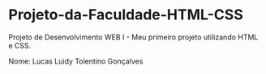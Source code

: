 # Projeto-da-Faculdade-HTML-CSS
Projeto de Desenvolvimento WEB I - Meu primeiro projeto utilizando HTML e CSS.

Nome: Lucas Luidy Tolentino Gonçalves

